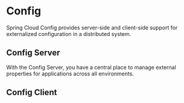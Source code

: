 # Config
Spring Cloud Config provides server-side and client-side support for externalized configuration in a distributed system. 


## Config Server
With the Config Server, you have a central place to manage external properties for applications across all environments.


## Config Client 